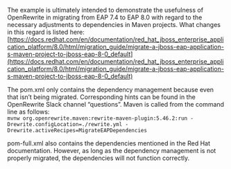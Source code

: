 The example is ultimately intended to demonstrate the usefulness of OpenRewrite in migrating from EAP 7.4 to EAP 8.0 with regard to the necessary adjustments to dependencies in Maven projects. What changes in this regard is listed here: [https://docs.redhat.com/en/documentation/red_hat_jboss_enterprise_application_platform/8.0/html/migration_guide/migrate-a-jboss-eap-application-s-maven-project-to-jboss-eap-8-0_default](https://docs.redhat.com/en/documentation/red_hat_jboss_enterprise_application_platform/8.0/html/migration_guide/migrate-a-jboss-eap-application-s-maven-project-to-jboss-eap-8-0_default)

The pom.xml only contains the dependency management because even that isn’t being migrated. Corresponding hints can be found in the OpenRewrite Slack channel “questions”. Maven is called from the command line as follows:  
`mvnw org.openrewrite.maven:rewrite-maven-plugin:5.46.2:run -Drewrite.configLocation=./rewrite.yml -Drewrite.activeRecipes=MigrateEAPDependencies`

pom-full.xml also contains the dependencies mentioned in the Red Hat documentation. However, as long as the dependency management is not properly migrated, the dependencies will not function correctly.



